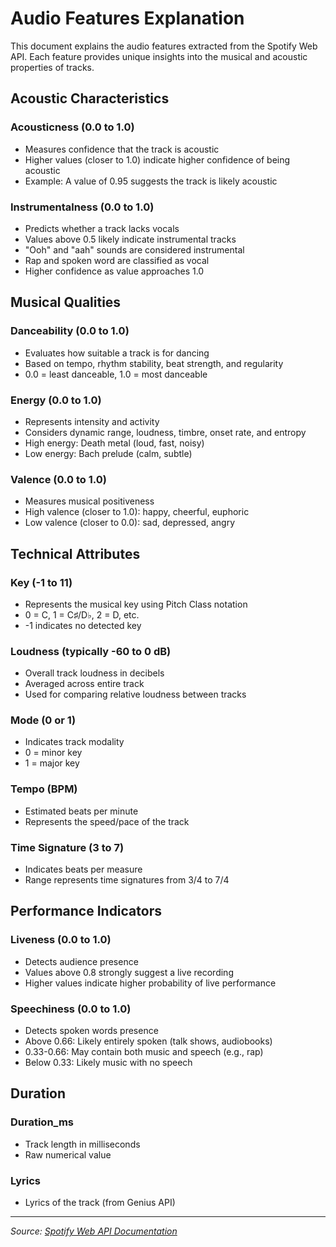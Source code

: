 # Audio Features Explanation

This document explains the audio features extracted from the Spotify Web API. Each feature provides unique insights into the musical and acoustic properties of tracks.

## Acoustic Characteristics

### Acousticness (0.0 to 1.0)
- Measures confidence that the track is acoustic
- Higher values (closer to 1.0) indicate higher confidence of being acoustic
- Example: A value of 0.95 suggests the track is likely acoustic

### Instrumentalness (0.0 to 1.0)
- Predicts whether a track lacks vocals
- Values above 0.5 likely indicate instrumental tracks
- "Ooh" and "aah" sounds are considered instrumental
- Rap and spoken word are classified as vocal
- Higher confidence as value approaches 1.0

## Musical Qualities

### Danceability (0.0 to 1.0)
- Evaluates how suitable a track is for dancing
- Based on tempo, rhythm stability, beat strength, and regularity
- 0.0 = least danceable, 1.0 = most danceable

### Energy (0.0 to 1.0)
- Represents intensity and activity
- Considers dynamic range, loudness, timbre, onset rate, and entropy
- High energy: Death metal (loud, fast, noisy)
- Low energy: Bach prelude (calm, subtle)

### Valence (0.0 to 1.0)
- Measures musical positiveness
- High valence (closer to 1.0): happy, cheerful, euphoric
- Low valence (closer to 0.0): sad, depressed, angry

## Technical Attributes

### Key (-1 to 11)
- Represents the musical key using Pitch Class notation
- 0 = C, 1 = C♯/D♭, 2 = D, etc.
- -1 indicates no detected key

### Loudness (typically -60 to 0 dB)
- Overall track loudness in decibels
- Averaged across entire track
- Used for comparing relative loudness between tracks

### Mode (0 or 1)
- Indicates track modality
- 0 = minor key
- 1 = major key

### Tempo (BPM)
- Estimated beats per minute
- Represents the speed/pace of the track

### Time Signature (3 to 7)
- Indicates beats per measure
- Range represents time signatures from 3/4 to 7/4

## Performance Indicators

### Liveness (0.0 to 1.0)
- Detects audience presence
- Values above 0.8 strongly suggest a live recording
- Higher values indicate higher probability of live performance

### Speechiness (0.0 to 1.0)
- Detects spoken words presence
- Above 0.66: Likely entirely spoken (talk shows, audiobooks)
- 0.33-0.66: May contain both music and speech (e.g., rap)
- Below 0.33: Likely music with no speech

## Duration

### Duration_ms
- Track length in milliseconds
- Raw numerical value


### Lyrics
- Lyrics of the track (from Genius API)

---
*Source: [Spotify Web API Documentation](https://developer.spotify.com/documentation/web-api/reference/get-audio-features)*

